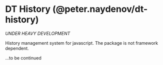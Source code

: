 # DT History (@peter.naydenov/dt-history)
*UNDER HEAVY DEVELOPMENT*

History management system for javascript. The package is not framework dependent.

...to be continued